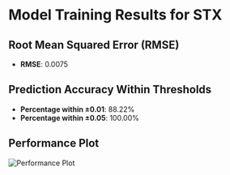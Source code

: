 # Model Training Results for STX

## Root Mean Squared Error (RMSE)
- **RMSE**: 0.0075

## Prediction Accuracy Within Thresholds
- **Percentage within ±0.01**: 88.22%
- **Percentage within ±0.05**: 100.00%

## Performance Plot
![Performance Plot](../imgs/STX.png)
